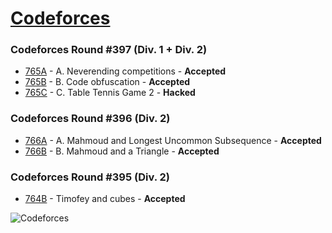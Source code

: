 # [Codeforces](http://codeforces.com)

### Codeforces Round #397 (Div. 1 + Div. 2)
- [765A](https://github.com/k0syan/Codeforces/tree/master/765A) - A. Neverending competitions - **Accepted**
- [765B](https://github.com/k0syan/Codeforces/tree/master/765B) - B. Code obfuscation - **Accepted**
- [765C](https://github.com/k0syan/Codeforces/tree/master/765C) - C. Table Tennis Game 2 - **Hacked**

### Codeforces Round #396 (Div. 2)
- [766A](https://github.com/k0syan/Codeforces/tree/master/766A) - A. Mahmoud and Longest Uncommon Subsequence - **Accepted**
- [766B](https://github.com/k0syan/Codeforces/tree/master/766B) - B. Mahmoud and a Triangle - **Accepted**

### Codeforces Round #395 (Div. 2)
- [764B](https://github.com/k0syan/Codeforces/tree/master/764B) - Timofey and cubes - **Accepted**

![Codeforces](https://camo.githubusercontent.com/9aadb18f628a91a3beeec69062b7d7ad3aa6068e/68747470733a2f2f646c2e64726f70626f7875736572636f6e74656e742e636f6d2f752f3130313632333837362f636f6465666f726365732e737667)
